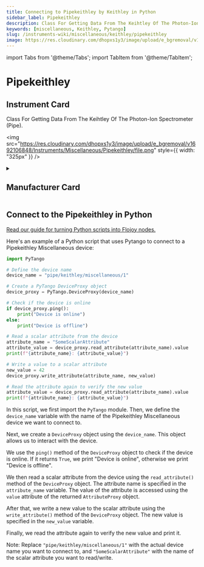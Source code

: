 ```yaml
---
title: Connecting to Pipekeithley by Keithley in Python
sidebar_label: Pipekeithley
description: Class For Getting Data From The Keihtley Of The Photon-Ion Spectrometer (Pipe).
keywords: [miscellaneous, Keithley, Pytango]
slug: /instruments-wiki/miscellaneous/keithley/pipekeithley
image: https://res.cloudinary.com/dhopxs1y3/image/upload/e_bgremoval/v1692106848/Instruments/Miscellaneous/Pipekeithley/file.png
---
```


import Tabs from '@theme/Tabs';
import TabItem from '@theme/TabItem';

# Pipekeithley

## Instrument Card

<div className="flex">

<div>

Class For Getting Data From The Keihtley Of The Photon-Ion Spectrometer (Pipe).

</div>

<img src="https://res.cloudinary.com/dhopxs1y3/image/upload/e_bgremoval/v1692106848/Instruments/Miscellaneous/Pipekeithley/file.png" style={{ width: "325px" }} />

</div>

<details>
<summary><h2>Manufacturer Card</h2></summary>

<img src="https://res.cloudinary.com/dhopxs1y3/image/upload/v1692126010/Instruments/Vendor%20Logos/Keithley.png" style={{ width: "100%", objectFit: "cover" }} />

Keithley Instruments is a measurement and instrument company headquartered in Solon, Ohio, that develops, manufactures, markets, and sells data acquisition products, as well as complete systems for high-volume production and assembly testing. <a href="https://www.tek.com/en">Website</a>.

<ul>
  <li>Headquarters: Cleveland, Ohio, United States</li>
  <li>Yearly Revenue (millions, USD): 110.6</li>
</ul>
</details>

## Connect to the Pipekeithley in Python

[Read our guide for turning Python scripts into Flojoy nodes.](https://docs.flojoy.ai/custom-nodes/creating-custom-node/)


<Tabs>
<TabItem value="Pytango" label="Pytango">

Here's an example of a Python script that uses Pytango to connect to a Pipekeithley Miscellaneous device:

```python
import PyTango

# Define the device name
device_name = "pipe/keithley/miscellaneous/1"

# Create a PyTango DeviceProxy object
device_proxy = PyTango.DeviceProxy(device_name)

# Check if the device is online
if device_proxy.ping():
    print("Device is online")
else:
    print("Device is offline")

# Read a scalar attribute from the device
attribute_name = "SomeScalarAttribute"
attribute_value = device_proxy.read_attribute(attribute_name).value
print(f"{attribute_name}: {attribute_value}")

# Write a value to a scalar attribute
new_value = 42
device_proxy.write_attribute(attribute_name, new_value)

# Read the attribute again to verify the new value
attribute_value = device_proxy.read_attribute(attribute_name).value
print(f"{attribute_name}: {attribute_value}")
```

In this script, we first import the `PyTango` module. Then, we define the `device_name` variable with the name of the Pipekeithley Miscellaneous device we want to connect to.

Next, we create a `DeviceProxy` object using the `device_name`. This object allows us to interact with the device.

We use the `ping()` method of the `DeviceProxy` object to check if the device is online. If it returns `True`, we print "Device is online", otherwise we print "Device is offline".

We then read a scalar attribute from the device using the `read_attribute()` method of the `DeviceProxy` object. The attribute name is specified in the `attribute_name` variable. The value of the attribute is accessed using the `value` attribute of the returned `AttributeProxy` object.

After that, we write a new value to the scalar attribute using the `write_attribute()` method of the `DeviceProxy` object. The new value is specified in the `new_value` variable.

Finally, we read the attribute again to verify the new value and print it.

Note: Replace `"pipe/keithley/miscellaneous/1"` with the actual device name you want to connect to, and `"SomeScalarAttribute"` with the name of the scalar attribute you want to read/write.

</TabItem>
</Tabs>